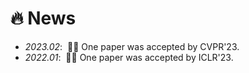 # 🔥 News
- *2023.02*: &nbsp;🎉🎉 One paper was accepted by CVPR'23. 
- *2022.01*: &nbsp;🎉🎉 One paper was accepted by ICLR'23. 
